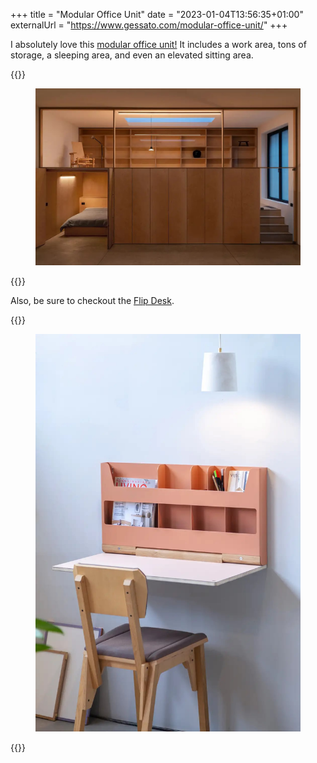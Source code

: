 +++
title = "Modular Office Unit"
date = "2023-01-04T13:56:35+01:00"
externalUrl = "https://www.gessato.com/modular-office-unit/"
+++

I absolutely love this [modular office unit!][unit] It includes a work area, tons of storage, a sleeping area, and even an elevated sitting area.

{{<raw>}}
<a href="https://www.gessato.com/modular-office-unit/">
<figure>
<img src="unit.jpg" width="600">
</figure>
</a>
{{</raw>}}

Also, be sure to checkout the [Flip Desk][].

{{<raw>}}
<a href="https://www.gessato.com/flip-desk-folding-desk-on-wall/">
<figure>
<img src="desk.jpg" width="500">
</figure>
</a>
{{</raw>}}

[unit]: https://www.gessato.com/modular-office-unit/
[Flip Desk]: https://www.gessato.com/flip-desk-folding-desk-on-wall/
